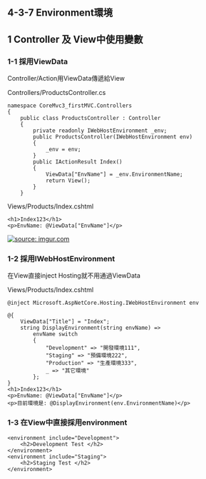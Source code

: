 ## 4-3-7 Environment環境

## 1 Controller 及 View中使用變數

### 1-1 採用ViewData

Controller/Action用ViewData傳遞給View


Controllers/ProductsController.cs
```
namespace CoreMvc3_firstMVC.Controllers
{
    public class ProductsController : Controller
    {
        private readonly IWebHostEnvironment _env;
        public ProductsController(IWebHostEnvironment env)
        {
            _env = env;
        }
        public IActionResult Index()
        {
            ViewData["EnvName"] = _env.EnvironmentName;
            return View();
        }
    }
```

Views/Products/Index.cshtml
```
<h1>Index123</h1>
<p>EnvName: @ViewData["EnvName"]</p>
```    

<a href="https://imgur.com/t84rnlP"><img src="https://i.imgur.com/t84rnlP.png" title="source: imgur.com" /></a>

### 1-2 採用IWebHostEnvironment

在View直接inject Hosting就不用通過ViewData

Views/Products/Index.cshtml
```
@inject Microsoft.AspNetCore.Hosting.IWebHostEnvironment env

@{
    ViewData["Title"] = "Index";
    string DisplayEnvironment(string envName) =>
        envName switch
        {
            "Development" => "開發環境111",
            "Staging" => "預備環境222",
            "Production" => "生產環境333",
            _ => "其它環境"
        };
}
<h1>Index123</h1>
<p>EnvName: @ViewData["EnvName"]</p>
<p>目前環境是: @DisplayEnvironment(env.EnvironmentName)</p>
```

### 1-3 在View中直接採用environment

```
<environment include="Development">
    <h2>Development Test </h2>
</environment>
<environment include="Staging">
    <h2>Staging Test </h2>
</environment>
```